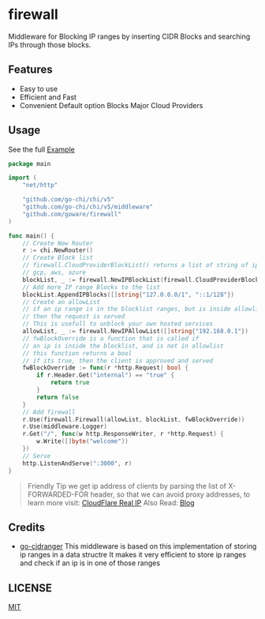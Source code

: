 # firewall

Middleware for Blocking IP ranges by inserting CIDR Blocks and searching IPs through those blocks.

## Features

 - Easy to use
 - Efficient and Fast
 - Convenient Default option Blocks Major Cloud Providers


## Usage

See the full [Example](_example/basic/main.go)
```go
package main

import (
	"net/http"

	"github.com/go-chi/chi/v5"
	"github.com/go-chi/chi/v5/middleware"
	"github.com/goware/firewall"
)

func main() {
	// Create New Router
	r := chi.NewRouter()
	// Create Block list
	// firewall.CloudProviderBlockList() returns a list of string of ip ranges of 
	// gcp, aws, azure
	blockList, _ := firewall.NewIPBlockList(firewall.CloudProviderBlockList())
	// Add more IP range Blocks to the list
	blockList.AppendIPBlocks([]string{"127.0.0.0/1", "::1/128"})
	// Create an allowList
	// if an ip range is in the blocklist ranges, but is inside allowlist
	// then the request is served
	// This is usefull to unblock your own hosted services
	allowList, _ := firewall.NewIPAllowList([]string{"192.168.0.1"})
	// fwBlockOverride is a function that is called if 
	// an ip is inside the blocklist, and is not in allowlist
	// this function returns a bool
	// if its true, then the client is approved and served
	fwBlockOverride := func(r *http.Request) bool {
		if r.Header.Get("internal") == "true" {
			return true
		}
		return false
	}
	// Add firewall
	r.Use(firewall.Firewall(allowList, blockList, fwBlockOverride))
	r.Use(middleware.Logger)
	r.Get("/", func(w http.ResponseWriter, r *http.Request) {
		w.Write([]byte("welcome"))
	})
	// Serve
	http.ListenAndServe(":3000", r)
}

```

> Friendly Tip we get ip address of clients by parsing the list of X-FORWARDED-FOR header, so that we can avoid proxy
> addresses, to learn more visit: [CloudFlare Real IP](https://support.cloudflare.com/hc/en-us/articles/206776727-Understanding-the-True-Client-IP-Header)
> Also Read: [Blog]( https://husobee.github.io/golang/ip-address/2015/12/17/remote-ip-go.html)

## Credits

 - [go-cidranger](https://github.com/libp2p/go-cidranger)
   This middleware is based on this implementation of storing ip ranges in a data structre
   It makes it very efficient to store ip ranges and check if an ip is in one of those ranges
 
## LICENSE
[MIT](LICENSE)